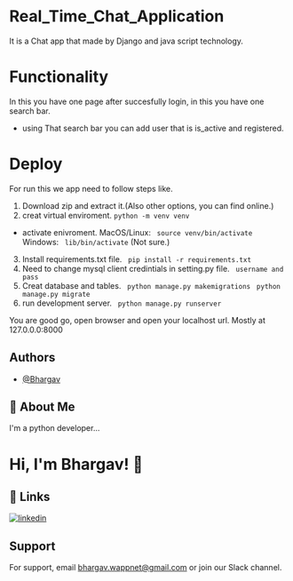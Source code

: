 # Real_Time_Chat_Application
It is a Chat app that made by Django and java script technology.

# Functionality
In this you have one page after succesfully login,
in this you have one search bar.
* using That search bar you can add user that is is_active and registered.

# Deploy
For run this we app need to follow steps like.

1. Download zip and extract it.(Also other options, you can find online.)
2. creat virtual enviroment.
``` python -m venv venv ```
* activate enivroment.
MacOS/Linux: ``` source venv/bin/activate```
Windows: ``` lib/bin/activate``` (Not sure.)
3. Install requirements.txt file.
``` pip install -r requirements.txt```
4. Need to change mysql client credintials in setting.py file.
``` username and pass```
5. Creat database and tables.
``` python manage.py makemigrations```
``` python manage.py migrate```
6. run development server.
``` python manage.py runserver```

You are good go, open browser and open your localhost url.
Mostly at 127.0.0.0:8000

## Authors

- [@Bhargav](https://github.com/Bhargav-Wappnet)


## 🚀 About Me
I'm a python developer...


# Hi, I'm Bhargav! 👋


## 🔗 Links

[![linkedin](https://img.shields.io/badge/linkedin-0A66C2?style=for-the-badge&logo=linkedin&logoColor=white)](https://www.linkedin.com/in/bhargav-borkhatariya-bb5010195/)


## Support

For support, email bhargav.wappnet@gmail.com or join our Slack channel.
